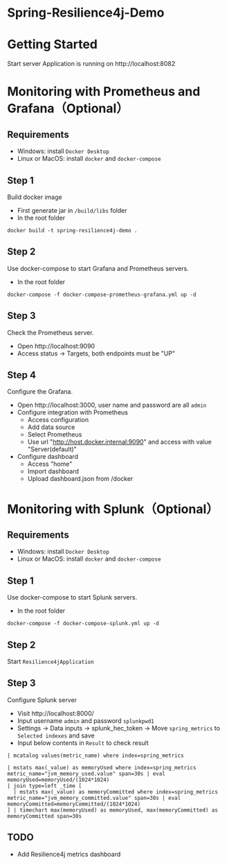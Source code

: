 # Spring-Resilience4j-Demo

# Getting Started

Start server
Application is running on http://localhost:8082

# Monitoring with Prometheus and Grafana（Optional）

## Requirements

- Windows: install `Docker Desktop`
- Linux or MacOS: install `docker` and `docker-compose`

## Step 1

Build docker image

- First generate jar in `/build/libs` folder
- In the root folder

```
docker build -t spring-resilience4j-demo .
```

## Step 2

Use docker-compose to start Grafana and Prometheus servers.

- In the root folder

```
docker-compose -f docker-compose-prometheus-grafana.yml up -d
```

## Step 3

Check the Prometheus server.

- Open http://localhost:9090
- Access status -> Targets, both endpoints must be "UP"

## Step 4

Configure the Grafana.

- Open http://localhost:3000, user name and password are all `admin`
- Configure integration with Prometheus
    - Access configuration
    - Add data source
    - Select Prometheus
    - Use url "http://host.docker.internal:9090" and access with value "Server(default)"
- Configure dashboard
    - Access "home"
    - Import dashboard
    - Upload dashboard.json from /docker

# Monitoring with Splunk（Optional）

## Requirements

- Windows: install `Docker Desktop`
- Linux or MacOS: install `docker` and `docker-compose`

## Step 1

Use docker-compose to start Splunk servers.

- In the root folder

```
docker-compose -f docker-compose-splunk.yml up -d
```

## Step 2

Start `Resilience4jApplication`

## Step 3

Configure Splunk server

- Visit http://localhost:8000/
- Input username `admin` and password `splunkpwd1`
- Settings -> Data inputs -> splunk_hec_token -> Move `spring_metrics` to `Selected indexes` and save
- Input below contents in `Result` to check result

```
| mcatalog values(metric_name) where index=spring_metrics
```

```
| mstats max(_value) as memoryUsed where index=spring_metrics metric_name="jvm_memory_used.value" span=30s | eval memoryUsed=memoryUsed/(1024*1024)
| join type=left _time [
  | mstats max(_value) as memoryCommitted where index=spring_metrics metric_name="jvm_memory_committed.value" span=30s | eval memoryCommitted=memoryCommitted/(1024*1024)
] | timechart max(memoryUsed) as memoryUsed, max(memoryCommitted) as memoryCommitted span=30s
```

## TODO
- Add Resilience4j metrics dashboard
